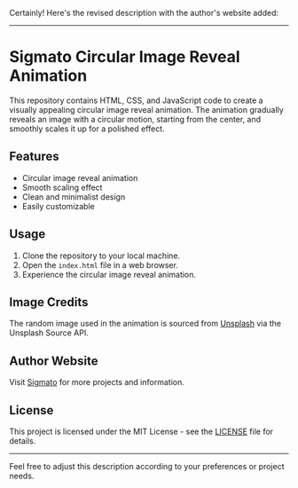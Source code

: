 Certainly! Here's the revised description with the author's website added:

---

# Sigmato Circular Image Reveal Animation

This repository contains HTML, CSS, and JavaScript code to create a visually appealing circular image reveal animation. The animation gradually reveals an image with a circular motion, starting from the center, and smoothly scales it up for a polished effect.

## Features
- Circular image reveal animation
- Smooth scaling effect
- Clean and minimalist design
- Easily customizable

## Usage
1. Clone the repository to your local machine.
2. Open the `index.html` file in a web browser.
3. Experience the circular image reveal animation.

## Image Credits
The random image used in the animation is sourced from [Unsplash](https://unsplash.com/) via the Unsplash Source API.

## Author Website
Visit [Sigmato](https://sigmato.com) for more projects and information.

## License
This project is licensed under the MIT License - see the [LICENSE](LICENSE) file for details.

---

Feel free to adjust this description according to your preferences or project needs.
